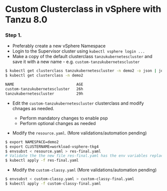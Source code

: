 # Custom Clusterclass in vSphere with Tanzu 8.0

### Step 1. 
- Preferably create a new vSphere Namespace
- Login to the Supervisor cluster using `kubectl vsphere login ...`
- Make a copy of the default clusterclass `tanzukubernetescluster` and save it with a new name - e.g. `custom-tanzukubernetescluster`
```bash
$ kubectl get clusterclass tanzukubernetescluster -n demo2 -o json | jq '.metadata.name = "custom-tanzukubernetescluster"'|kubectl create -f -
$ kubectl get clusterclass -n demo2

NAME                            AGE
custom-tanzukubernetescluster   26h
tanzukubernetescluster          29h
```

- Edit the `custom-tanzukubernetescluster` clusterclass and modify chnages as needed. 
    - Perform mandatory changes to enable psp
    - Perform optional changes as needed

- Modify the `resource.yaml`. (More validations/automation pending)

```bash
$ export NAMESPACE=demo2
$ export CLUSTERNAME=workload-vsphere-tkg4
$ envsubst < resource.yaml > res-final.yaml
# Validate the the new file res-final.yaml has the env variables replaced
$ kubectl apply -f res-final.yaml
```

- Modify the `custom-classy.yaml` (More validations/automation pending)

```bash
$ envsubst < custom-classy.yaml > custom-classy-final.yaml
$ kubectl apply -f custom-classy-final.yaml
```
